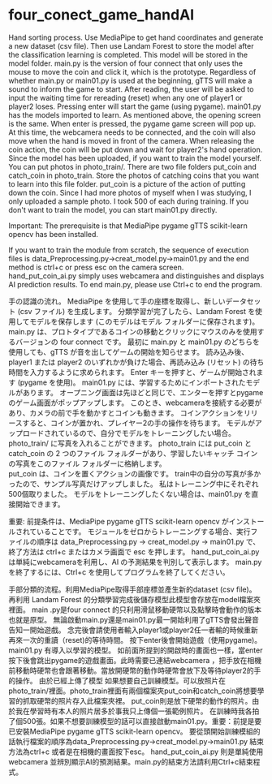 # four_conect_game_handAI
Hand sorting process.  Use MediaPipe to get hand coordinates and generate a new dataset (csv file).
Then use Landam Forest to store the model after the classification learning is completed. This model will be stored in the model folder. 
main.py is the version of four connect that only uses the mouse to move the coin and click it, which is the prototype.
Regardless of whether main.py or main01.py is used at the beginning, gTTS will make a sound to inform the game to start.
After reading, the user will be asked to input the waiting time for rereading (reset) when any one of player1 or player2 loses.
Pressing enter will start the game (using pygame).  main01.py has the models imported to learn. 
As mentioned above, the opening screen is the same. When enter is pressed, the pygame game screen will pop up.
At this time, the webcamera needs to be connected, and the coin will also move when the hand is moved in front of the camera.
When releasing the coin action, the coin will be put down and wait for player2's hand operation.
Since the model has been uploaded, if you want to train the model yourself.  You can put photos in photo_train/.
There are two file folders put_coin and catch_coin in photo_train. Store the photos of catching coins that you want to learn into this file folder.
put_coin is a picture of the action of putting down the coin.  Since I had more photos of myself when I was studying, I only uploaded a sample photo.
I took 500 of each during training.  If you don't want to train the model, you can start main01.py directly.

Important: The prerequisite is that MediaPipe pygame gTTS scikit-learn opencv has been installed. 

If you want to train the module from scratch, the sequence of execution files is data_Preprocessing.py→creat_model.py→main01.py and the end method is ctrl+c or press esc on the camera screen.  
hand_put_coin_ai.py simply uses webcamera and distinguishes and displays AI prediction results. 
To end main.py, please use Ctrl+c to end the program.

手の認識の流れ。
MediaPipe を使用して手の座標を取得し、新しいデータセット (csv ファイル) を生成します。 
分類学習が完了したら、Landam Forest を使用してモデルを保存します (このモデルはモデル フォルダーに保存されます)。 
main.py は、プロトタイプであるコインの移動とクリックにマウスのみを使用するバージョンの four connect です。
最初に main.py と main01.py のどちらを使用しても、gTTS が音を出してゲームの開始を知らせます。
読み込み後、player1 または player2 のいずれかが負けた場合、再読み込み (リセット) の待ち時間を入力するように求められます。
Enter キーを押すと、ゲームが開始されます (pygame を使用)。  main01.py には、学習するためにインポートされたモデルがあります。
オープニング画面は先ほどと同じで、エンターを押すとpygameのゲーム画面がポップアップします。
このとき、webcameraを接続する必要があり、カメラの前で手を動かすとコインも動きます。 コインアクションをリリースすると、コインが置かれ、プレイヤー2の手の操作を待ちます。
モデルがアップロードされているので、自分でモデルをトレーニングしたい場合。 
photo_train/ に写真を入れることができます。
photo_train には put_coin と catch_coin の 2 つのファイル フォルダーがあり、学習したいキャッチ コインの写真をこのファイル フォルダーに格納します。  
put_coin は、コインを置くアクションの画像です。 
train中の自分の写真が多かったので、サンプル写真だけアップしました。 私はトレーニング中にそれぞれ500個取りました。
モデルをトレーニングしたくない場合は、main01.py を直接開始できます。 

重要: 前提条件は、MediaPipe pygame gTTS scikit-learn opencv がインストールされていることです。 
モジュールをゼロからトレーニングする場合、実行ファイルの順序は data_Preprocessing.py → creat_model.py → main01.py で、終了方法は ctrl+c またはカメラ画面で esc を押します。 
hand_put_coin_ai.py は単純にwebcameraを利用し、AI の予測結果を判別して表示します。  main.py を終了するには、Ctrl+c を使用してプログラムを終了してください。

手部分類的流程。利用MediaPipe取得手部座標並產生新的dataset (csv file)。
再利用 Landam Forest 的分類學習完成後儲存模型此模型會存放在model檔案夾裡面。
main .py是four connect 的只利用滑鼠移動硬幣以及點擊時會動作的版本也就是原型。
無論啟動main.py還是main01.py最一開始利用了gTTS會發出聲音告知一開始遊戲。
念完後會請使用者輸入player1或player2任一者輸的時候重新再來一次的重讀（reset)的等待時間。
按下enter後會開始遊戲（使用pygame)。main01.py 有導入以學習的模型。
如前面所提到的開啟時的畫面也一樣，當enter按下後會跳出pygame的遊戲畫面。此時需要已連結webcamera ，把手放在相機前移動時硬幣也會跟著移動。當放開硬幣的動作時硬幣會放下及等待player2的手的操作。
由於已經上傳了模型 如果想要自己訓練模型。可以放照片在photo_train/裡面。photo_train裡面有兩個檔案夾put_coin和catch_coin將想要學習的抓取硬幣的照片存入此檔案夾裡。
put_coin則是放下硬幣的動作的照片。由於我在學習時有本人的照片居多於事我只上傳個一張範例照片。
在訓練時我各拍了個500張。如果不想要訓練模型的話可以直接啟動main01.py。重要：前提是要已安裝MediaPipe pygame gTTS scikit-learn opencv。
要從頭開始訓練模組的話執行檔案的順序為data_Preprocessing.py→creat_model.py→main01.py
結束方法為ctrl+c 或者是在相機的畫面按下esc。
hand_put_coin_ai.py 則是單純使用webcamera 並辨別顯示AI的預測結果。main.py的結束方法請利用Ctrl+c結束程式。
